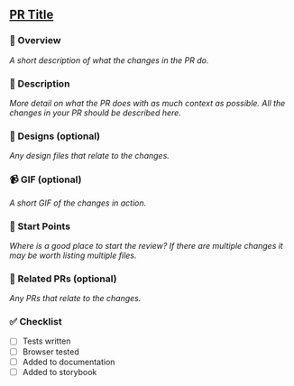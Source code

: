 ## [PR Title](link_to_trello_card)
### 👀 Overview
_A short description of what the changes in the PR do._
### 💬 Description
_More detail on what the PR does with as much context as possible. All the changes in your PR should be described here._
### 🎨 Designs (optional)
_Any design files that relate to the changes._
### 📹 GIF (optional)
_A short GIF of the changes in action._
### 🚪 Start Points
_Where is a good place to start the review? If there are multiple changes it may be worth listing multiple files._
### 🚪 Related PRs (optional)
_Any PRs that relate to the changes._

### ✅ Checklist
- [ ] Tests written
- [ ] Browser tested
- [ ] Added to documentation
- [ ] Added to storybook